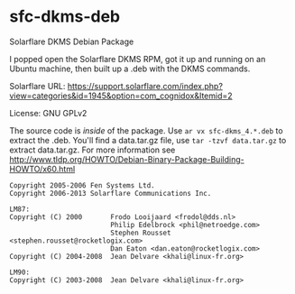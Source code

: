 sfc-dkms-deb
============

Solarflare DKMS Debian Package

I popped open the Solarflare DKMS RPM, got it up and running on an Ubuntu machine, then built up a .deb with the DKMS commands.

Solarflare URL: https://support.solarflare.com/index.php?view=categories&id=1945&option=com_cognidox&Itemid=2

License: GNU GPLv2

The source code is _inside_ of the package. Use `ar vx sfc-dkms_4.*.deb` to extract the .deb. You'll find a data.tar.gz file, use `tar -tzvf data.tar.gz` to extract data.tar.gz. For more information see http://www.tldp.org/HOWTO/Debian-Binary-Package-Building-HOWTO/x60.html

```
Copyright 2005-2006 Fen Systems Ltd.
Copyright 2006-2013 Solarflare Communications Inc.

LM87:
Copyright (C) 2000       Frodo Looijaard <frodol@dds.nl>
                         Philip Edelbrock <phil@netroedge.com>
                         Stephen Rousset <stephen.rousset@rocketlogix.com>
                         Dan Eaton <dan.eaton@rocketlogix.com>
Copyright (C) 2004-2008  Jean Delvare <khali@linux-fr.org>

LM90:
Copyright (C) 2003-2008  Jean Delvare <khali@linux-fr.org>
```
